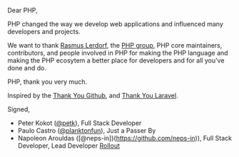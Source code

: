 Dear PHP,

PHP changed the way we develop web applications and influenced many developers
and projects.

We want to thank [Rasmus Lerdorf](https://github.com/rlerdorf), the [PHP group](http://php.net),
PHP core maintainers, contributors, and people involved in PHP for making the PHP
language and making the PHP ecosytem a better place for developers and for all
you've done and do.

PHP, thank you very much.

Inspired by the [Thank You Github](https://github.com/thank-you-github/thank-you-github),
and [Thank You Laravel](https://github.com/thank-you-laravel/thank-you-laravel).

Signed,

- Peter Kokot ([@petk](https://github.com/petk)), Full Stack Developer
- Paulo Castro ([@planktonfun](https://github.com/planktonfun)), Just a Passer By
- Napoleon Arouldas ([@neps-in])(https://github.com/neps-in)), Full Stack Developer, Lead Developer [Rollout](https://grandappstudio.com/roll-out)
